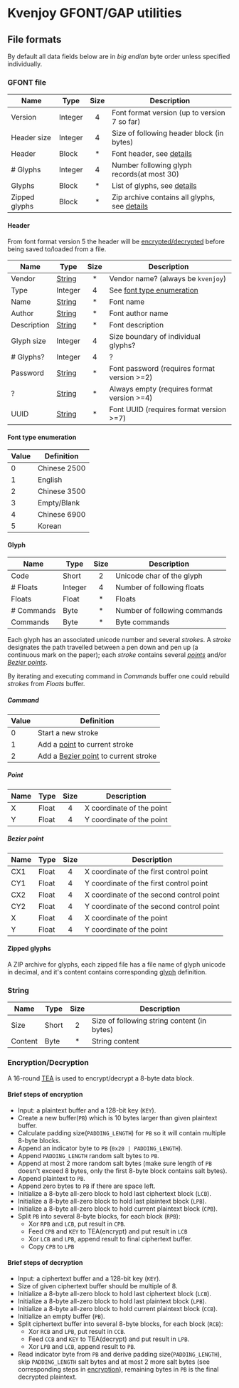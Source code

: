 # Kvenjoy GFONT/GAP utilities

## File formats
By default all data fields below are in *big endian* byte order unless specified
individually.

### GFONT file
| Name          | Type    | Size | Description                                                    |
| --            | --      | :-:  | --                                                             |
| Version       | Integer | 4    | Font format version (up to version 7 so far)                   |
| Header size   | Integer | 4    | Size of following header block (in bytes)                      |
| Header        | Block   | *    | Font header, see [details](#header)                            |
| # Glyphs      | Integer | 4    | Number following glyph records(at most 30)                     |
| Glyphs        | Block   | *    | List of glyphs, see [details](#glyph)                          |
| Zipped glyphs | Block   | *    | Zip archive contains all glyphs, see [details](#zipped-glyphs) |

#### Header
From font format version 5 the header will be
[encrypted/decrypted](#encryptiondecryption) before being saved to/loaded from a
file.

| Name        | Type              | Size | Description                                         |
| --          | --                | :-:  | --                                                  |
| Vendor      | [String](#string) | *    | Vendor name? (always be `kvenjoy`)                  |
| Type        | Integer           | 4    | See [font type enumeration](#font-type-enumeration) |
| Name        | [String](#string) | *    | Font name                                           |
| Author      | [String](#string) | *    | Font author name                                    |
| Description | [String](#string) | *    | Font description                                    |
| Glyph size  | Integer           | 4    | Size boundary of individual glyphs?                 |
| # Glyphs?   | Integer           | 4    | ?                                                   |
| Password    | [String](#string) | *    | Font password (requires format version >=2)         |
| ?           | [String](#string) | *    | Always empty (requires format version >=4)          |
| UUID        | [String](#string) | *    | Font UUID (requires format version >=7)             |

#### Font type enumeration
| Value | Definition   |
| --    | --           |
| 0     | Chinese 2500 |
| 1     | English      |
| 2     | Chinese 3500 |
| 3     | Empty/Blank  |
| 4     | Chinese 6900 |
| 5     | Korean       |

#### Glyph
| Name       | Type    | Size | Description                  |
| --         | --      | :-:  | --                           |
| Code       | Short   | 2    | Unicode char of the glyph    |
| # Floats   | Integer | 4    | Number of following floats   |
| Floats     | Float   | *    | Floats                       |
| # Commands | Byte    | *    | Number of following commands |
| Commands   | Byte    | *    | Byte commands                |

Each glyph has an associated unicode number and several *strokes*. A *stroke*
designates the path travelled between a pen down and pen up (a continuous mark
on the paper); each *stroke* contains several *[points](#point)* and/or *[Bezier
points](#bezier-point)*.

By iterating and executing command in *Commands* buffer one could rebuild
*strokes* from *Floats* buffer.

##### Command
| Value | Definition                                            |
| --    | --                                                    |
| 0     | Start a new stroke                                    |
| 1     | Add a [point](#point) to current stroke               |
| 2     | Add a [Bezier point](#bezier-point) to current stroke |

##### Point
| Name | Type  | Size | Description               |
| --   | --    | :-:  | --                        |
| X    | Float | 4    | X coordinate of the point |
| Y    | Float | 4    | Y coordinate of the point |

##### Bezier point
| Name | Type  | Size | Description                              |
| --   | --    | :-:  | --                                       |
| CX1  | Float | 4    | X coordinate of the first control point  |
| CY1  | Float | 4    | Y coordinate of the first control point  |
| CX2  | Float | 4    | X coordinate of the second control point |
| CY2  | Float | 4    | Y coordinate of the second control point |
| X    | Float | 4    | X coordinate of the point                |
| Y    | Float | 4    | Y coordinate of the point                |

#### Zipped glyphs
A ZIP archive for glyphs, each zipped file has a file name of glyph unicode in
decimal, and it's content contains corresponding [glyph](#glyph) definition.

### String
| Name    | Type  | Size | Description                                 |
| --      | --    | :-:  | --                                          |
| Size    | Short | 2    | Size of following string content (in bytes) |
| Content | Byte  | *    | String content                              |

### Encryption/Decryption

A 16-round [TEA](https://en.wikipedia.org/wiki/Tiny_Encryption_Algorithm) is
used to encrypt/decrypt a 8-byte data block.

#### Brief steps of encryption
* Input: a plaintext buffer and a 128-bit key (`KEY`).
* Create a new buffer(`PB`) which is 10 bytes larger than given plaintext buffer.
* Calculate padding size(`PADDING_LENGTH`) for `PB` so it will contain multiple 8-byte blocks.
* Append an indicator byte to `PB` (`0x20 | PADDING_LENGTH`).
* Append `PADDING_LENGTH` random salt bytes to `PB`.
* Append at most 2 more random salt bytes (make sure length of `PB` doesn't
    exceed 8 bytes, only the first 8-byte block contains salt bytes).
* Append plaintext to `PB`.
* Append zero bytes to `PB` if there are space left.
* Initialize a 8-byte all-zero block to hold last ciphertext block (`LCB`).
* Initialize a 8-byte all-zero block to hold last plaintext block (`LPB`).
* Initialize a 8-byte all-zero block to hold current plaintext block (`CPB`).
* Split `PB` into several 8-byte blocks, for each block (`RPB`):
    * Xor `RPB` and `LCB`, put result in `CPB`.
    * Feed `CPB` and `KEY` to TEA(encrypt) and put result in `LCB`
    * Xor `LCB` and `LPB`, append result to final ciphertext buffer.
    * Copy `CPB` to `LPB`

#### Brief steps of decryption
* Input: a ciphertext buffer and a 128-bit key (`KEY`).
* Size of given ciphertext buffer should be multiple of 8.
* Initialize a 8-byte all-zero block to hold last ciphertext block (`LCB`).
* Initialize a 8-byte all-zero block to hold last plaintext block (`LPB`).
* Initialize a 8-byte all-zero block to hold current plaintext block (`CCB`).
* Initialize an empty buffer (`PB`).
* Split ciphertext buffer into several 8-byte blocks, for each block (`RCB`):
    * Xor `RCB` and `LPB`, put result in `CCB`.
    * Feed `CCB` and `KEY` to TEA(decrypt) and put result in `LPB`.
    * Xor `LPB` and `LCB`, append result to `PB`.
* Read indicator byte from `PB` and derive padding size(`PADDING_LENGTH`), skip
    `PADDING_LENGTH` salt bytes and at most 2 more salt bytes (see corresponding
    steps in [encryption](#brief-steps-of-encryption)), remaining bytes in `PB`
    is the final decrypted plaintext.

